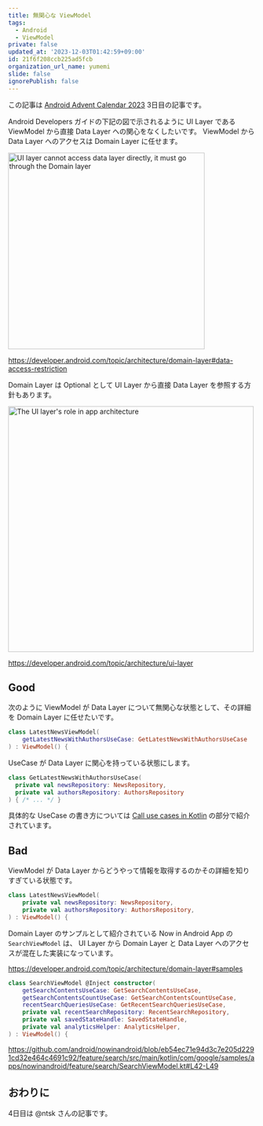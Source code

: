 ```yaml
---
title: 無関心な ViewModel
tags:
  - Android
  - ViewModel
private: false
updated_at: '2023-12-03T01:42:59+09:00'
id: 21f6f208ccb225ad5fcb
organization_url_name: yumemi
slide: false
ignorePublish: false
---
```

この記事は [Android Advent Calendar 2023](https://qiita.com/advent-calendar/2023/android) 3日目の記事です。

Android Developers ガイドの下記の図で示されるように UI Layer である ViewModel から直接 Data Layer への関心をなくしたいです。 ViewModel から Data Layer へのアクセスは Domain Layer に任せます。

<img width="400" alt="UI layer cannot access data layer directly, it must go through the Domain layer" src="https://qiita-image-store.s3.ap-northeast-1.amazonaws.com/0/31787/85045bfa-c2e2-7dcc-6197-b388add6c59a.png">

https://developer.android.com/topic/architecture/domain-layer#data-access-restriction

Domain Layer は Optional として UI Layer から直接 Data Layer を参照する方針もあります。

<img width="500" alt="The UI layer's role in app architecture" src="https://qiita-image-store.s3.ap-northeast-1.amazonaws.com/0/31787/a7b23442-3d6a-9b6b-24cb-1c6ad1065626.png">

https://developer.android.com/topic/architecture/ui-layer

## Good

次のように ViewModel が Data Layer について無関心な状態として、その詳細を Domain Layer に任せたいです。

```kotlin
class LatestNewsViewModel(
    getLatestNewsWithAuthorsUseCase: GetLatestNewsWithAuthorsUseCase
) : ViewModel() {
```

UseCase が Data Layer に関心を持っている状態にします。

```kotlin
class GetLatestNewsWithAuthorsUseCase(
  private val newsRepository: NewsRepository,
  private val authorsRepository: AuthorsRepository
) { /* ... */ }
```

具体的な UseCase の書き方については [Call use cases in Kotlin](https://developer.android.com/topic/architecture/domain-layer#use-cases-kotlin) の部分で紹介されています。

## Bad

ViewModel が Data Layer からどうやって情報を取得するのかその詳細を知りすぎている状態です。

```kotlin
class LatestNewsViewModel(
    private val newsRepository: NewsRepository,
    private val authorsRepository: AuthorsRepository,
) : ViewModel() {
```

Domain Layer のサンプルとして紹介されている Now in Android App の `SearchViewModel` は、 UI Layer から Domain Layer と Data Layer へのアクセスが混在した実装になっています。

https://developer.android.com/topic/architecture/domain-layer#samples

```kotlin
class SearchViewModel @Inject constructor(
    getSearchContentsUseCase: GetSearchContentsUseCase,
    getSearchContentsCountUseCase: GetSearchContentsCountUseCase,
    recentSearchQueriesUseCase: GetRecentSearchQueriesUseCase,
    private val recentSearchRepository: RecentSearchRepository,
    private val savedStateHandle: SavedStateHandle,
    private val analyticsHelper: AnalyticsHelper,
) : ViewModel() {
```

https://github.com/android/nowinandroid/blob/eb54ec71e94d3c7e205d2291cd32e464c4691c92/feature/search/src/main/kotlin/com/google/samples/apps/nowinandroid/feature/search/SearchViewModel.kt#L42-L49

## おわりに

4日目は @ntsk さんの記事です。
